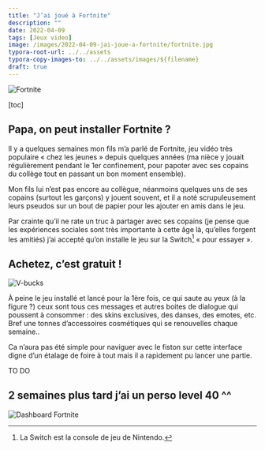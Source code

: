 ```yaml
---
title: "J’ai joué à Fortnite"
description: ""
date: 2022-04-09
tags: [Jeux video]
image: /images/2022-04-09-jai-joue-a-fortnite/fortnite.jpg
typora-root-url: ../../assets
typora-copy-images-to: ../../assets/images/${filename}
draft: true
---
```


![Fortnite](/images/2022-04-09-jai-joue-a-fortnite/fortnite.jpg "Poster du jeu Fortnite (Epic Games) présentant les différents personnages de la dernière saison.")
<!-- break -->

[toc]

## Papa, on peut installer Fortnite ?

Il y a quelques semaines mon fils m’a parlé de Fortnite, jeu vidéo très populaire « chez les jeunes » depuis quelques années (ma nièce y jouait régulièrement pendant le 1er confinement, pour papoter avec ses copains du collège tout en passant un bon moment ensemble).

Mon fils lui n’est pas encore au collègue, néanmoins quelques uns de ses copains (surtout les garçons) y jouent souvent, et il a noté scrupuleusement leurs pseudos sur un bout de papier pour les ajouter en amis dans le jeu.

Par crainte qu’il ne rate un truc à partager avec ses copains (je pense que les expériences sociales sont très importante à cette âge là, qu’elles forgent les amitiés) j’ai accepté qu’on installe le jeu sur la Switch[^switch] « pour essayer ».

## Achetez, c’est gratuit !

![V-bucks](/images/2022-04-09-jai-joue-a-fortnite/v-bucks-coins.png "Des pièces de V-bucks, la monnaie virtuelle de Fortnite (à acheter avec de vrais euros).")

À peine le jeu installé et lancé pour la 1ère fois, ce qui saute au yeux (à la figure ?) ceux sont tous ces messages et autres boites de dialogue qui poussent à consommer : des skins exclusives, des danses, des emotes, etc. Bref une tonnes d’accessoires cosmétiques qui se renouvelles chaque semaine..

Ca n’aura pas été simple pour naviguer avec le fiston sur cette interface digne d’un étalage de foire à tout mais il a rapidement pu lancer une partie.

TO DO

## 2 semaines plus tard j’ai un perso level 40 ^^

![Dashboard Fortnite](/images/2022-04-09-jai-joue-a-fortnite/fortnite-narno.png "Écran d'accueil du jeu Fortnite.")

[^switch]: La  Switch est la console de jeu de Nintendo.

